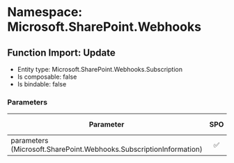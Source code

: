# Namespace: Microsoft.SharePoint.Webhooks

## Function Import: Update

- Entity type: Microsoft.SharePoint.Webhooks.Subscription
- Is composable: false
- Is bindable: false

### Parameters

Parameter | SPO | SP 2019 | SP 2016 | SP 2013
----------|:---:|:-------:|:-------:|:-------
parameters (Microsoft.SharePoint.Webhooks.SubscriptionInformation) | ✅ | ✅ | ❌ | ❌